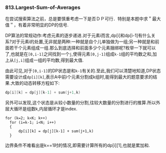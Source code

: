 ### 813.Largest-Sum-of-Averages

在尝试搜索算法之前，总是要慎重考虑一下是否ＤＰ可行．特别是本题中求＂最大值＂，有着非常明显的DP的信号.

DP算法的常规动作:考虑元素的逐步递进.对于元素i而言,dp[i]和dp[i-1]有什么关系?对于元素i的处置,无非就是两种:一种就是自个儿单独做为一组;另一种就是和前面若干个元素组成一组.那么到底选择和前面多少个元素捆绑呢?枚举一下就可以了,也就是在```[0,i-1]```之间找到一个```j```,使得元素```[0,j-1]```组成```k-1```组的平均数之和,加上从```[j,i]```组成一组的平均数,得到最大值.

由此可见,对于```[0,i-1]```的DP状态是和```k-1```有关的.至此,我们可以清楚地知道,DP状态需要设计成```dp[i][k]```,表示A中前i个元素分割成k组时,能得到最大的题意要求的结果.大致的动态转移方程如下:
```cpp
dp[i][k] = dp[j][k-1] + sum(j+1,k)
```
另外可以发现,这个状态是从较小数量的分割,往较大数量的分割进行的推算.所以外层大循环是组数k,内层循环才是index.
```
for (k=2; k<K; k++)
  for (i=k-1; i<N; i++)
  {
      dp[i][k] = dp[j][k-1] + sum(j+1,k)
  }
```
边界条件不难看出是k==1时的情况,即需要计算所有的dp[i][1],也就是累加和.
